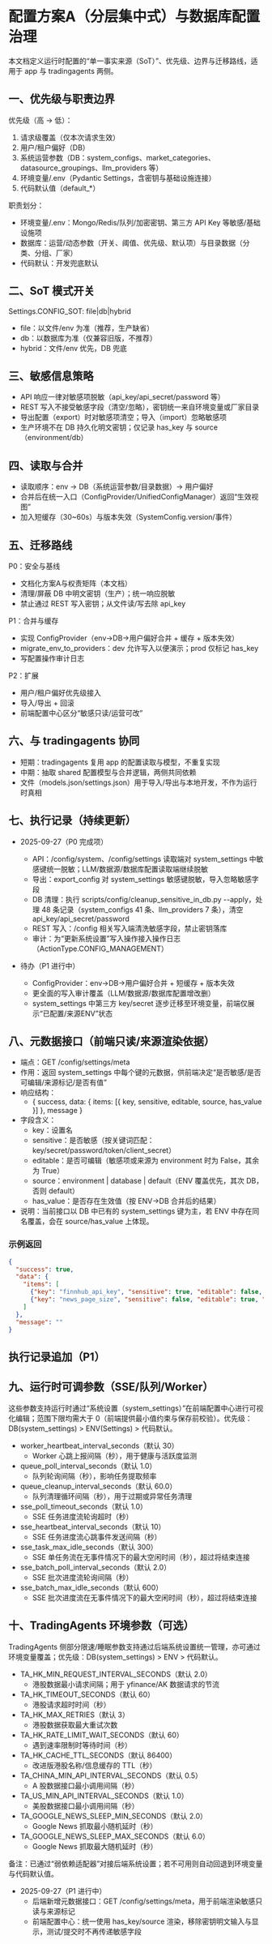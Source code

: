 # 配置方案A（分层集中式）与数据库配置治理

本文档定义运行时配置的“单一事实来源（SoT）”、优先级、边界与迁移路线，适用于 app 与 tradingagents 两侧。

## 一、优先级与职责边界

优先级（高 → 低）：
1) 请求级覆盖（仅本次请求生效）
2) 用户/租户偏好（DB）
3) 系统运营参数（DB：system_configs、market_categories、datasource_groupings、llm_providers 等）
4) 环境变量/.env（Pydantic Settings，含密钥与基础设施连接）
5) 代码默认值（default_*）

职责划分：
- 环境变量/.env：Mongo/Redis/队列/加密密钥、第三方 API Key 等敏感/基础设施项
- 数据库：运营/动态参数（开关、阈值、优先级、默认项）与目录数据（分类、分组、厂家）
- 代码默认：开发兜底默认

## 二、SoT 模式开关

Settings.CONFIG_SOT: file|db|hybrid
- file：以文件/env 为准（推荐，生产缺省）
- db：以数据库为准（仅兼容旧版，不推荐）
- hybrid：文件/env 优先，DB 兜底

## 三、敏感信息策略

- API 响应一律对敏感项脱敏（api_key/api_secret/password 等）
- REST 写入不接受敏感字段（清空/忽略），密钥统一来自环境变量或厂家目录
- 导出配置（export）时对敏感项清空；导入（import）忽略敏感项
- 生产环境不在 DB 持久化明文密钥；仅记录 has_key 与 source（environment/db）

## 四、读取与合并

- 读取顺序：env → DB（系统运营参数/目录数据）→ 用户偏好
- 合并后在统一入口（ConfigProvider/UnifiedConfigManager）返回“生效视图”
- 加入短缓存（30~60s）与版本失效（SystemConfig.version/事件）

## 五、迁移路线

P0：安全与基线
- 文档化方案A与权责矩阵（本文档）
- 清理/屏蔽 DB 中明文密钥（生产）；统一响应脱敏
- 禁止通过 REST 写入密钥；从文件读/写去除 api_key

P1：合并与缓存
- 实现 ConfigProvider（env→DB→用户偏好合并 + 缓存 + 版本失效）
- migrate_env_to_providers：dev 允许写入以便演示；prod 仅标记 has_key
- 写配置操作审计日志

P2：扩展
- 用户/租户偏好优先级接入
- 导入/导出 + 回滚
- 前端配置中心区分“敏感只读/运营可改”

## 六、与 tradingagents 协同

- 短期：tradingagents 复用 app 的配置读取与模型，不重复实现
- 中期：抽取 shared 配置模型与合并逻辑，两侧共同依赖
- 文件（models.json/settings.json）用于导入/导出与本地开发，不作为运行时真相


## 七、执行记录（持续更新）

- 2025-09-27（P0 完成项）
  - API：/config/system、/config/settings 读取端对 system_settings 中敏感键统一脱敏；LLM/数据源/数据库配置读取端继续脱敏
  - 导出：export_config 对 system_settings 敏感键脱敏，导入忽略敏感字段
  - DB 清理：执行 scripts/config/cleanup_sensitive_in_db.py --apply，处理 48 条记录（system_configs 41 条、llm_providers 7 条），清空 api_key/api_secret/password
  - REST 写入：/config 相关写入端清洗敏感字段，禁止密钥落库
  - 审计：为“更新系统设置”写入操作接入操作日志（ActionType.CONFIG_MANAGEMENT）

- 待办（P1 进行中）
  - ConfigProvider：env→DB→用户偏好合并 + 短缓存 + 版本失效
  - 更全面的写入审计覆盖（LLM/数据源/数据库配置增改删）
  - system_settings 中第三方 key/secret 逐步迁移至环境变量，前端仅展示“已配置/来源ENV”状态


## 八、元数据接口（前端只读/来源渲染依据）

- 端点：GET /config/settings/meta
- 作用：返回 system_settings 中每个键的元数据，供前端决定“是否敏感/是否可编辑/来源标记/是否有值”
- 响应结构：
  - { success, data: { items: [{ key, sensitive, editable, source, has_value }] }, message }
- 字段含义：
  - key：设置名
  - sensitive：是否敏感（按关键词匹配：key/secret/password/token/client_secret）
  - editable：是否可编辑（敏感项或来源为 environment 时为 False，其余为 True）
  - source：environment | database | default（ENV 覆盖优先，其次 DB，否则 default）
  - has_value：是否存在生效值（按 ENV→DB 合并后的结果）
- 说明：当前接口以 DB 中已有的 system_settings 键为主，若 ENV 中存在同名覆盖，会在 source/has_value 上体现。

### 示例返回
```json
{
  "success": true,
  "data": {
    "items": [
      {"key": "finnhub_api_key", "sensitive": true, "editable": false, "source": "environment", "has_value": true},
      {"key": "news_page_size", "sensitive": false, "editable": true, "source": "database", "has_value": true}
    ]
  },
  "message": ""
}
```

## 执行记录追加（P1）

## 九、运行时可调参数（SSE/队列/Worker）

这些参数支持运行时通过“系统设置（system_settings）”在前端配置中心进行可视化编辑；范围下限均需大于 0（前端提供最小值约束与保存前校验）。优先级：DB(system_settings) > ENV(Settings) > 代码默认。

- worker_heartbeat_interval_seconds（默认 30）
  - Worker 心跳上报间隔（秒），用于健康与活跃度监测
- queue_poll_interval_seconds（默认 1.0）
  - 队列轮询间隔（秒），影响任务提取频率
- queue_cleanup_interval_seconds（默认 60.0）
  - 队列清理循环间隔（秒），用于过期或异常任务清理
- sse_poll_timeout_seconds（默认 1.0）
  - SSE 任务进度流轮询超时（秒）
- sse_heartbeat_interval_seconds（默认 10）
  - SSE 任务进度流心跳事件发送间隔（秒）
- sse_task_max_idle_seconds（默认 300）
  - SSE 单任务流在无事件情况下的最大空闲时间（秒），超过将结束连接
- sse_batch_poll_interval_seconds（默认 2.0）
  - SSE 批次进度流轮询间隔（秒）
- sse_batch_max_idle_seconds（默认 600）
  - SSE 批次进度流在无事件情况下的最大空闲时间（秒），超过将结束连接

## 十、TradingAgents 环境参数（可选）

TradingAgents 侧部分限速/睡眠参数支持通过后端系统设置统一管理，亦可通过环境变量覆盖；优先级：DB(system_settings) > ENV > 代码默认。

- TA_HK_MIN_REQUEST_INTERVAL_SECONDS（默认 2.0）
  - 港股数据最小请求间隔；用于 yfinance/AK 数据请求的节流
- TA_HK_TIMEOUT_SECONDS（默认 60）
  - 港股请求超时时间（秒）
- TA_HK_MAX_RETRIES（默认 3）
  - 港股数据获取最大重试次数
- TA_HK_RATE_LIMIT_WAIT_SECONDS（默认 60）
  - 遇到速率限制时等待时间（秒）
- TA_HK_CACHE_TTL_SECONDS（默认 86400）
  - 改进版港股名称/信息缓存的 TTL（秒）
- TA_CHINA_MIN_API_INTERVAL_SECONDS（默认 0.5）
  - A 股数据接口最小调用间隔（秒）
- TA_US_MIN_API_INTERVAL_SECONDS（默认 1.0）
  - 美股数据接口最小调用间隔（秒）
- TA_GOOGLE_NEWS_SLEEP_MIN_SECONDS（默认 2.0）
  - Google News 抓取最小随机延时（秒）
- TA_GOOGLE_NEWS_SLEEP_MAX_SECONDS（默认 6.0）
  - Google News 抓取最大随机延时（秒）

备注：已通过“弱依赖适配器”对接后端系统设置；若不可用则自动回退到环境变量与代码默认值。


- 2025-09-27（P1 进行中）
  - 后端新增元数据接口：GET /config/settings/meta，用于前端渲染敏感只读与来源标记
  - 前端配置中心：统一使用 has_key/source 渲染，移除密钥明文输入与显示，测试/提交时不再传递敏感字段
